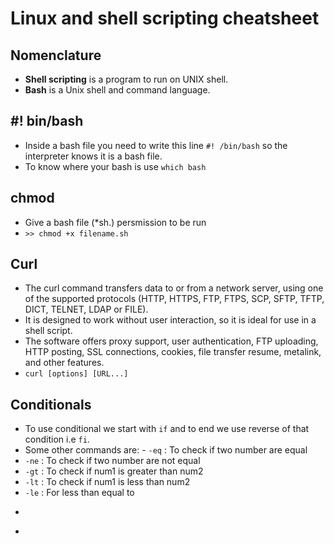 # Linux and shell scripting cheatsheet

## Nomenclature
- **Shell scripting** is a program to run on UNIX shell. 
- **Bash** is a Unix shell and command language. 


## #! bin/bash
- Inside a bash file you need to write this line `#! /bin/bash` so the interpreter knows it is a bash file. 
- To know where your bash is use `which bash` 

## chmod
- Give a bash file (*sh.) persmission to be run 
- `>> chmod +x filename.sh`

## Curl
- The curl command transfers data to or from a network server, using one of the supported protocols (HTTP, HTTPS, FTP, FTPS, SCP, SFTP, TFTP, DICT, TELNET, LDAP or FILE). 
- It is designed to work without user interaction, so it is ideal for use in a shell script. 
- The software offers proxy support, user authentication, FTP uploading, HTTP posting, SSL connections, cookies, file transfer resume, metalink, and other features. 
- `curl [options] [URL...]`

## Conditionals
- To use conditional we start with `if` and to end we use reverse of that condition i.e `fi`. 
- Some other commands are: - `-eq` : To check if two number are equal 
- `-ne` : To check if two number are not equal 
- `-gt` : To check if num1 is greater than num2 
- `-lt` : To check if num1 is less than num2 
- `-le` : For less than equal to 
- ```
- ```
